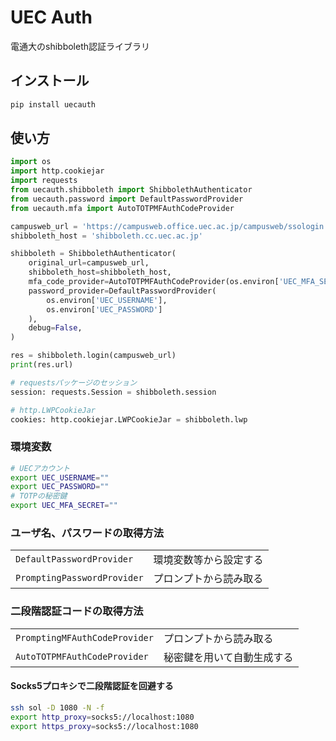 # UEC Auth

電通大のshibboleth認証ライブラリ

## インストール

```sh
pip install uecauth
```

## 使い方

```py
import os
import http.cookiejar
import requests
from uecauth.shibboleth import ShibbolethAuthenticator
from uecauth.password import DefaultPasswordProvider
from uecauth.mfa import AutoTOTPMFAuthCodeProvider

campusweb_url = 'https://campusweb.office.uec.ac.jp/campusweb/ssologin.do'
shibboleth_host = 'shibboleth.cc.uec.ac.jp'

shibboleth = ShibbolethAuthenticator(
    original_url=campusweb_url,
    shibboleth_host=shibboleth_host,
    mfa_code_provider=AutoTOTPMFAuthCodeProvider(os.environ['UEC_MFA_SECRET']),
    password_provider=DefaultPasswordProvider(
        os.environ['UEC_USERNAME'],
        os.environ['UEC_PASSWORD']
    ),
    debug=False,
)

res = shibboleth.login(campusweb_url)
print(res.url)

# requestsパッケージのセッション
session: requests.Session = shibboleth.session

# http.LWPCookieJar
cookies: http.cookiejar.LWPCookieJar = shibboleth.lwp
```

### 環境変数

```sh
# UECアカウント
export UEC_USERNAME=""
export UEC_PASSWORD=""
# TOTPの秘密鍵
export UEC_MFA_SECRET=""
```

### ユーザ名、パスワードの取得方法

|||
|---|---|
|`DefaultPasswordProvider`|環境変数等から設定する|
|`PromptingPasswordProvider`|プロンプトから読み取る|

### 二段階認証コードの取得方法

|||
|---|---|
|`PromptingMFAuthCodeProvider`|プロンプトから読み取る|
|`AutoTOTPMFAuthCodeProvider`|秘密鍵を用いて自動生成する|

#### Socks5プロキシで二段階認証を回避する

```sh
ssh sol -D 1080 -N -f
export http_proxy=socks5://localhost:1080
export https_proxy=socks5://localhost:1080
```
